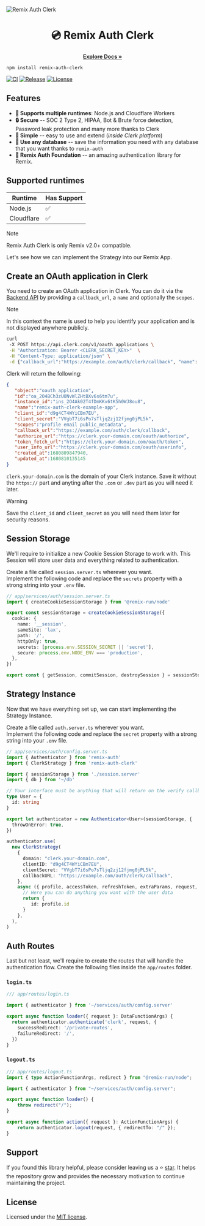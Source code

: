 ![Remix Auth Clerk](https://github.com/danestves/remix-auth-clerk/assets/31737273/82cde78a-a58c-4e14-bd1a-23fcf0da78d2)

<h1 align="center">
  💿 Remix Auth Clerk
</h1>

<div align="center">
  <p>
    <a href="https://github.com/danestves/remix-auth-clerk?tab=readme-ov-file#features"><strong>Explore Docs »</strong></a>
  </p>
</div>

```
npm install remix-auth-clerk
```

[![CI](https://img.shields.io/github/actions/workflow/status/danestves/remix-auth-clerk/main.yml?label=Build)](https://github.com/danestves/remix-auth-clerk/actions/workflows/main.yml)
[![Release](https://img.shields.io/npm/v/remix-auth-clerk.svg?&label=Release)](https://www.npmjs.com/package/remix-auth-clerk)
[![License](https://img.shields.io/badge/License-MIT-brightgreen.svg)](https://github.com/danestves/remix-auth-clerk/blob/main/LICENSE)

## Features

- **🔨 Supports multiple runtimes**: Node.js and Cloudflare Workers
- **🔒 Secure** -- SOC 2 Type 2, HIPAA, Bot & Brute force detection, Password leak protection and many more thanks to Clerk
- **🔌 Simple** -- easy to use and extend (_inside Clerk platform_)
- **📙 Use any database** -- save the information you need with any database that you want thanks to `remix-auth`
- **🚀 Remix Auth Foundation** -- an amazing authentication library for Remix.


## Supported runtimes

| Runtime    | Has Support |
| ---------- | ----------- |
| Node.js    | ✅          |
| Cloudflare | ✅          |

> [!NOTE]
> Remix Auth Clerk is only Remix v2.0+ compatible.

Let's see how we can implement the Strategy into our Remix App.

## Create an OAuth application in Clerk

You need to create an OAuth application in Clerk. You can do it via the [Backend API](https://clerk.com/docs/reference/backend-api/tag/OAuth-Applications) by providing a `callback_url`, a `name` and optionally the `scopes`.

> [!NOTE]
> In this context the name is used to help you identify your application and is not displayed anywhere publicly.

```bash
curl
 -X POST https://api.clerk.com/v1/oauth_applications \
 -H "Authorization: Bearer <CLERK_SECRET_KEY>"  \
 -H "Content-Type: application/json" \
 -d {"callback_url":"https://example.com/auth/clerk/callback", "name": "remix-auth-clerk-example-app", "scopes": "profile email public_metadata"}
```

Clerk will return the following:

```json
{
   "object":"oauth_application",
   "id":"oa_2O4BCh3zUONvWlZHtBXv6s6tm7u",
   "instance_id":"ins_2O4Ak02T4fDmKKv6tK5h0WJ8ou8",
   "name":"remix-auth-clerk-example-app",
   "client_id":"d9g4CT4WYiCBm7EU",
   "client_secret":"VVgbT7i6sPo7sTljq2zj12fjmg0jPL5k",
   "scopes":"profile email public_metadata",
   "callback_url":"https://example.com/auth/clerk/callback",
   "authorize_url":"https://clerk.your-domain.com/oauth/authorize",
   "token_fetch_url":"https://clerk.your-domain.com/oauth/token",
   "user_info_url":"https://clerk.your-domain.com/oauth/userinfo",
   "created_at":1680809847940,
   "updated_at":1680810135145
}
```

`clerk.your-domain.com` is the domain of your Clerk instance. Save it without the `https://` part and anyting after the `.com` or `.dev` part as you will need it later.

> [!WARNING]  
> Save the `client_id` and `client_secret` as you will need them later for security reasons.

## Session Storage

We'll require to initialize a new Cookie Session Storage to work with. This Session will store user data and everything related to authentication.

Create a file called `session.server.ts` wherever you want.<br />
Implement the following code and replace the `secrets` property with a strong string into your `.env` file.

```ts
// app/services/auth/session.server.ts
import { createCookieSessionStorage } from '@remix-run/node'

export const sessionStorage = createCookieSessionStorage({
  cookie: {
    name: '__session',
    sameSite: 'lax',
    path: '/',
    httpOnly: true,
    secrets: [process.env.SESSION_SECRET || 'secret'],
    secure: process.env.NODE_ENV === 'production',
  },
})

export const { getSession, commitSession, destroySession } = sessionStorage
```

## Strategy Instance

Now that we have everything set up, we can start implementing the Strategy Instance.

Create a file called `auth.server.ts` wherever you want.<br />
Implement the following code and replace the `secret` property with a strong string into your `.env` file.

```ts
// app/services/auth/config.server.ts
import { Authenticator } from 'remix-auth'
import { ClerkStrategy } from 'remix-auth-clerk'

import { sessionStorage } from './session.server'
import { db } from '~/db'

// Your interface must be anything that will return on the verify callback
type User = {
  id: string
}

export let authenticator = new Authenticator<User>(sessionStorage, {
  throwOnError: true,
})

authenticator.use(
  new ClerkStrategy(
    {
      domain: "clerk.your-domain.com",
      clientID: "d9g4CT4WYiCBm7EU",
      clientSecret: "VVgbT7i6sPo7sTljq2zj12fjmg0jPL5k",
      callbackURL: "https://example.com/auth/clerk/callback",
    },
    async ({ profile, accessToken, refreshToken, extraParams, request, context }) => {
      // Here you can do anything you want with the user data
      return {
         id: profile.id
      }
    },
  ),
)
```

## Auth Routes

Last but not least, we'll require to create the routes that will handle the authentication flow. Create the following files inside the `app/routes` folder.

### `login.ts`

```ts
/// app/routes/login.ts

import { authenticator } from '~/services/auth/config.server'

export async function loader({ request }: DataFunctionArgs) {
  return authenticator.authenticate('clerk', request, {
    successRedirect: '/private-routes',
    failureRedirect: '/',
  })
}
```

### `logout.ts`

```ts
/// app/routes/logout.ts
import { type ActionFunctionArgs, redirect } from "@remix-run/node";

import { authenticator } from "~/services/auth/config.server";

export async function loader() {
	throw redirect("/");
}

export async function action({ request }: ActionFunctionArgs) {
	return authenticator.logout(request, { redirectTo: "/" });
}
```

## Support

If you found this library helpful, please consider leaving us a ⭐ [star](https://github.com/danestves/remix-auth-clerk). It helps the repository grow and provides the necessary motivation to continue maintaining the project.

## License

Licensed under the [MIT license](https://github.com/danestves/remix-auth-clerk/blob/main/LICENSE).
